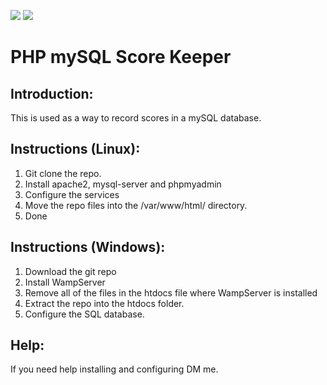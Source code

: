 <a href="http://lawrencetech.online/github/score.htm"><img src="https://img.shields.io/badge/docs-latest-brightgreen.svg?style=flat"></a>
<a href="http://lawrencetech.online/github/licences/"><img src="https://img.shields.io/badge/php-LICENCE-red.svg"></a>
# PHP mySQL Score Keeper

## Introduction:
This is used as a way to record scores in a mySQL database.

## Instructions (Linux):
1. Git clone the repo.
2. Install apache2, mysql-server and phpmyadmin
3. Configure the services
4. Move the repo files into the /var/www/html/ directory. 
5. Done

## Instructions (Windows):
1. Download the git repo
2. Install WampServer
3. Remove all of the files in the htdocs file where WampServer is installed
4. Extract the repo into the htdocs folder.
5. Configure the SQL database. 

## Help:
If you need help installing and configuring DM me.
